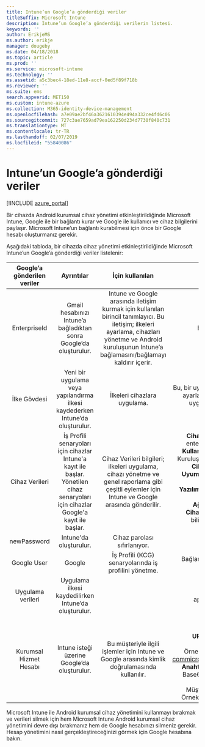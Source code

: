 ```yaml
---
title: Intune’un Google’a gönderdiği veriler
titleSuffix: Microsoft Intune
description: Intune’un Google’a gönderdiği verilerin listesi.
keywords: ''
author: ErikjeMS
ms.author: erikje
manager: dougeby
ms.date: 04/18/2018
ms.topic: article
ms.prod: ''
ms.service: microsoft-intune
ms.technology: ''
ms.assetid: a5c3bec4-18ed-11e8-accf-0ed5f89f718b
ms.reviewer: ''
ms.suite: ems
search.appverid: MET150
ms.custom: intune-azure
ms.collection: M365-identity-device-management
ms.openlocfilehash: a7e09ae2bf46a3621610394e494a332ce4fd6c06
ms.sourcegitcommit: 727c3ae7659ad79ea162250d234d7730f840c731
ms.translationtype: MT
ms.contentlocale: tr-TR
ms.lasthandoff: 02/07/2019
ms.locfileid: "55840086"
---
```

# <a name="data-intune-sends-to-google"></a>Intune’un Google’a gönderdiği veriler

[!INCLUDE [azure_portal](./includes/azure_portal.md)]

Bir cihazda Android kurumsal cihaz yönetimi etkinleştirildiğinde Microsoft Intune, Google ile bir bağlantı kurar ve Google ile kullanıcı ve cihaz bilgilerini paylaşır. Microsoft Intune’un bağlantı kurabilmesi için önce bir Google hesabı oluşturmanız gerekir.

Aşağıdaki tabloda, bir cihazda cihaz yönetimi etkinleştirildiğinde Microsoft Intune’un Google’a gönderdiği veriler listelenir:


| Google’a gönderilen veriler | Ayrıntılar | İçin kullanılan | Örnek |
|:---:|:---:|:---:|:---:|
| EnterpriseId | Gmail hesabınızı Intune’a bağladıktan sonra Google’da oluşturulur. | Intune ve Google arasında iletişim kurmak için kullanılan birincil tanımlayıcı.  Bu iletişim; ilkeleri ayarlama, cihazları yönetme ve Android kuruluşunun Intune’a bağlamasını/bağlamayı kaldırır içerir. | Benzersiz tanımlayıcı, örnek biçim: LC04eik8a6 |
| İlke Gövdesi | Yeni bir uygulama veya yapılandırma ilkesi kaydederken Intune’da oluşturulur. | İlkeleri cihazlara uygulama. | Bu, bir uygulama veya yapılandırma ilkesi için tüm yapılandırılmış ayarların bir koleksiyonudur. Ağ adları, uygulama adları ve uygulamaya özel ayarlar gibi bir ilkenin parçası olarak sağlanmışsa müşteri bilgilerini içerebilir. |
| Cihaz Verileri | İş Profili senaryoları için cihazlar Intune'a kayıt ile başlar. Yönetilen cihaz senaryoları için cihazlar Google'a kayıt ile başlar. | Cihaz Verileri bilgileri; ilkeleri uygulama, cihazı yönetme ve genel raporlama gibi çeşitli eylemler için Intune ve Google arasında gönderilir. | **Cihaz Adını temsil eden benzersiz tanımlayıcı.** Örnek: enterprises/LC04ebru7b/devices/3592d971168f9ae4<br>**Kullanıcı Adını temsil eden benzersiz tanımlayıcı.** Örnek: Kuruluşların/LC04ebru7b/users/116838519924207449711<br>**Cihaz durumu.** Örnekler: Etkin, devre dışı, sağlama.<br>**Uyumluluk durumları.** Örnekler: Gerekli uygulamalar eksik desteklenmiyor, ayarı<br>**Yazılım Bilgileri.** Örnekler: Yazılım sürümleri ve düzeltme eki düzeyi.<br>**Ağ Bilgileri.** Örnekler: IMEI, MEID, WifiMacAddress<br>**Cihaz Ayarları.** Örnekler: Şifreleme düzeyleri ve cihazın bilinmeyen uygulamalara izin verip hakkında bilgiler.<br> Bir JSON ileti örneği için aşağıya bakın. |
| newPassword | Intune'da oluşturulur. | Cihaz parolası sıfırlanıyor. | Yeni parolayı temsil eden dize. |
| Google User | Google | İş Profili (KCG) senaryolarında iş profilini yönetme. | Bağlantılı Gmail hesabını temsil eden benzersiz tanımlayıcı. Örnek: 114223373813435875042 |
| Uygulama verileri | Uygulama ilkesi kaydedilirken Intune’da oluşturulur. |  | Uygulama Adı dizesi. Örnek: app:com.microsoft.windowsintune.companyportal |
| Kurumsal Hizmet Hesabı | Intune isteği üzerine Google’da oluşturulur. | Bu müşteriyle ilgili işlemler için Intune ve Google arasında kimlik doğrulamasında kullanılır. | Bunun birkaç bölümü vardır:<br> **Kuruluş kimliği**: Daha önce belgelenmiştir.<br>**UPN**: Oluşturulan UPN, müşteri adına yapılan kimlik doğrulamasında kullanılır.<br>Örnek: w49d77900526190e26708c31c9e8a0@pfwp-commicrosoftonedfmdm2.google.com.iam.gserviceaccount.com<br>**Anahtar**: Saklanan kimlik doğrulama isteklerinde kullanılan Base64 kodlu blob hizmette şifrelenmiş, ancak bu ne blob görünümü şöyledir:<br> Müşterinin anahtarını temsil eden Benzersiz Tanımlayıcı<br>Örnek: a70d4d53eefbd781ce7ad6a6495c65eb15e74f1f |


Microsoft Intune ile Android kurumsal cihaz yönetimini kullanmayı bırakmak ve verileri silmek için hem Microsoft Intune Android kurumsal cihaz yönetimini devre dışı bırakmanız hem de Google hesabınızı silmeniz gerekir. Hesap yönetimini nasıl gerçekleştireceğinizi görmek için Google hesabına bakın.


